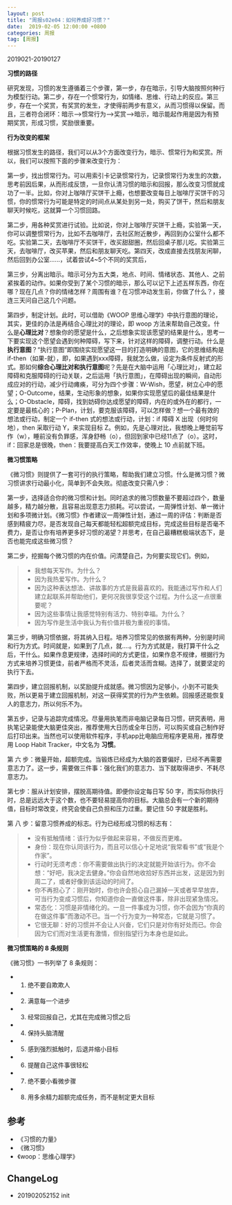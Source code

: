 ```yaml
---
layout: post
title: "周报s02e04：如何养成好习惯？"
date:  2019-02-05 12:00:00 +0800
categories: 周报
tag: [周报]
---   
```


2019021-20190127

**习惯的路径**

研究发现，习惯的发生遵循着三个步骤，第一步，存在暗示，引导大脑按照何种行为模型行动。第二步，存在一个惯常行为，如情绪、思维、行动上的反应。第三步，存在一个奖赏，有奖赏的发生，才使得前两步有意义，从而习惯得以保留。而且，三者符合闭环：暗示—>惯常行为—>奖赏—>暗示，暗示能起作用是因为有预期奖赏，形成习惯，奖励很重要。

**行为改变的框架**

根据习惯发生的路径，我们可以从3个方面改变行为，暗示、惯常行为和奖赏。所以，我们可以按照下面的步骤来改变行为：

第一步，找出惯常行为。可以用索引卡记录惯常行为，记录惯常行为发生的次数，思考前因后果，从而形成反馈，一旦你认清习惯的暗示和回报，那么改变习惯就成功了一半。比如，你对上咖啡厅买饼干上瘾，也想要改变每日上咖啡厅买饼干的习惯，你的惯常行为可能是特定的时间点从某处到另一处，购买了饼干，然后和朋友聊天时候吃，这就算一个习惯回路。


第二步，用各种奖赏进行试验。比如说，你对上咖啡厅买饼干上瘾，实验第一天，你可以调整惯常行为，比如不去咖啡厅，去社区附近散步，再回到办公室什么都不吃。实验第二天，去咖啡厅不买饼干，改买甜甜圈，然后回桌子那儿吃。实验第三天，去咖啡厅，改买苹果，然后和朋友聊天吃。第四天，改成直接去找朋友闲聊，然后回到办公室......，试着尝试4~5个不同的奖赏后，

第三步，分离出暗示。暗示可分为五大类，地点、时间、情绪状态、其他人、之前紧挨着的动作。如果你受到了某个习惯的暗示，那么可以记下上述五样东西，你在哪？现在几点？你的情绪怎样？周围有谁？在习惯冲动发生前，你做了什么？，接连三天问自己这几个问题。

第四步，制定计划。此时，可以借助《WOOP 思维心理学》中执行意图的理论，其实，更佳的办法是再结合心理比对的理论，即 woop 方法来帮助自己改变。什么是**心理比对**？想象你的愿望是什么，之后想象实现该愿望的结果是什么，思考一下要实现这个愿望会遇到何种障碍，写下来，针对这样的障碍，调整行动。什么是**执行意图**？“执行意图”即围绕实现愿望这一目的打造明确的意图，它的思维结构是 if-then（如果-就），即，如果遇到xxx障碍，我就怎么做，设定为条件反射式的形式。那如何**综合心理比对和执行意图**呢？先是在大脑中运用「心理比对」，建立起障碍和克服障碍的行动关联，之后运用「执行意图」，在障碍出现的瞬间，自动形成应对的行动，减少行动瘫痪，可分为四个步骤：W-Wish，愿望，树立心中的愿望；O-Outcome，结果，生动形象的想象，如果你实现愿望后的最佳结果是什么；O-Obstacle，障碍，找到妨碍你达成愿望的障碍，内在的或外在的都行，一定要是最核心的；P-Plan，计划，要克服该障碍，可以怎样做？想一个最有效的想法或行动，制定一个 if-then 式的想法或行动，计划：if 障碍 X 出现（何时何地），then 采取行动 Y，来实现目标 Z。例如，先是心理对比，我想晚上睡觉前写作（w），睡前没有负罪感，浑身舒畅（o），但回到家中已经11点了（o）。这时，if：回家总是很晚，then：我要提高白天工作效率，使晚上 10 点前就下班。

**微习惯策略**

《微习惯》则提供了一套可行的执行策略，帮助我们建立习惯。什么是微习惯？微习惯讲求行动最小化，简单到不会失败。彻底改变只需八步：

第一步，选择适合你的微习惯和计划。同时追求的微习惯数量不要超过四个，数量越多，精力越分散，且容易出现意志力损耗。可以尝试，一周弹性计划、单一微计划和多项微计划。《微习惯》作者建议一周弹性计划，通过一周的评估：判断是否感到精疲力尽，是否发现自己每天都能轻松超额完成目标，完成这些目标是否毫不费力，是否让你有培养更多好习惯的渴望？并思考，在自己最糟糕极端状态下，是否也能完成这些微习惯？

第二步，挖掘每个微习惯的内在价值。问清楚自己，为何要实现它们。例如，
>- 我想每天写作。为什么？
>- 因为我热爱写作。为什么？
>- 因为这种表达想法、讲故事的方式是我最喜欢的。我能通过写作和人们建立起联系并帮助他们，更何况我很享受这个过程。为什么这一点很重要呢？
>- 因为这些事情让我感觉特别有活力、特别幸福。为什么？
>- 因为写作是生活中我认为有价值并极为重视的事情。

第三步，明确习惯依据，将其纳入日程。培养习惯常见的依据有两种，分别是时间和行为方式。时间就是，如果到了几点，就....。行为方式就是，我打算干什么之后，干什么。如果作息更规律，选择时间的方式更佳，如果作息不规律，根据行为方式来培养习惯更佳，前者严格而不灵活，后者灵活而含糊。选择了，就要坚定的执行下去。

第四步，建立回报机制，以奖励提升成就感。微习惯因为足够小，小到不可能失败，所以更易于建立回报机制，对这一获得奖赏的行为产生依赖。回报感还能恢复人的意志力，所以何乐不为。

第五步，记录与追踪完成情况。尽量用执笔而非电脑记录每日习惯，研究表明，用执笔记录能使大脑更佳突出，推荐使用大日历或全年日历，可以购买或自己制作好后打印出来。当然也可以使用软件程序，手机app比电脑应用程序更易用，推荐使用 Loop Habit Tracker，中文名为 **习惯**。

第 六 步：微量开始，超额完成。当锻炼已经成为大脑的首要偏好，已经不再需要意志力了。这一步，需要做三件事：强化我们的意志力、当下就取得进步、不耗尽意志力。

第七步：服从计划安排，摆脱高期待值。即便你设定每日写 50 字，而实际你执行时，总是远远大于这个数，也不要轻易提高你的目标。大脑总会有一个新的期待值，目标时常改变，终究会使自己负担和压力过重。要记住 50 字就是胜利。

第 八 步：留意习惯养成的标志。行为已经形成习惯的标志有：
>- 没有抵触情绪：该行为似乎做起来容易，不做反而更难。
>- 身份：现在你认同该行为，而且可以信心十足地说“我常看书”或“我是个作家”。
>- 行动时无须考虑：你不需要做出执行的决定就能开始该行为。你不会想：“好吧，我决定去健身。”你会自然地收拾好东西并出发，这是因为到周二了，或者好像到该运动的时间了。
>- 你不再担心了：刚开始时，你也许会担心自己漏掉一天或者早早放弃，可当行为变成习惯后，你知道你会一直做这件事，除非出现紧急情况。
>- 常态化：习惯是非情绪化的。一旦一件事成为习惯，你不会因为“你真的在做这件事”而激动不已。当一个行为变为一种常态，它就是习惯了。
>- 它很无聊：好的习惯并不会让人兴奋，它们只是对你有好处而已。你会因为它们而对生活更有激情，但别指望行为本身也是如此。

**微习惯策略的 8 条规则**

《微习惯》一书列举了 8 条规则：

- 1. 绝不要自欺欺人
- 2. 满意每一个进步
- 3. 经常回报自己，尤其在完成微习惯之后
- 4. 保持头脑清醒
- 5. 感到强烈抵触时，后退并缩小目标
- 6. 提醒自己这件事很轻松
- 7. 绝不要小看微步骤
- 8. 用多余精力超额完成任务，而不是制定更大目标

## 参考
- 《习惯的力量》
- 《微习惯》
- 《woop：思维心理学》

## ChangeLog

- 201902052152 init
